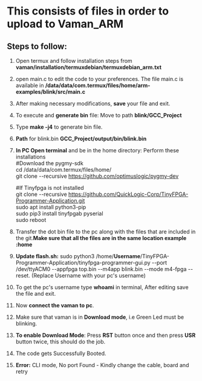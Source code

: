 # This consists of files in order to upload to Vaman_ARM
## Steps to follow:
1) Open termux and follow installation steps from **vaman/installation/termuxdebian/termuxdebian_arm.txt**
2) open main.c to edit the code to your preferences. The file main.c is available in **/data/data/com.termux/files/home/arm-examples/blink/src/main.c**
3) After making necessary modifications, **save** your file and exit.
4) To execute and **generate bin** file: Move to path **blink/GCC_Project**
5) Type **make -j4** to generate bin file.
6) **Path** for blink.bin **GCC_Project/output/bin/blink.bin**
7) **In PC Open terminal** and be in the home directory:
   Perform these installations<br>
   #Download the pygmy-sdk<br>
   cd /data/data/com.termux/files/home/ <br>
   git clone --recursive https://github.com/optimuslogic/pygmy-dev<br>

   #If Tinyfpga is not installed <br>
  git clone --recursive https://github.com/QuickLogic-Corp/TinyFPGA-Programmer-Application.git<br>
  sudo apt install python3-pip<br>
  sudo pip3 install tinyfpgab pyserial<br>
  sudo reboot<br>
8) Transfer the dot bin file to the pc along with the files that are included in the git.**Make sure that all the files are in the same location example :home**
9) **Update flash.sh:** sudo python3 /home/**Username**/TinyFPGA-Programmer-Application/tinyfpga-programmer-gui.py --port /dev/ttyACM0  --appfpga top.bin --m4app  blink.bin --mode m4-fpga --reset. (Replace Username with your pc's username)
10) To get the pc's username type **whoami** in terminal, After editing save the file and exit.
11) Now **connect the vaman to pc**.
12) Make sure that vaman is in **Download mode**, i.e Green Led must be blinking.
13) **To enable Download Mode**: Press **RST** button once and then press **USR** button twice, this should do the job.
14) The code gets Successfully Booted.
15) **Error:** CLI mode, No port Found - Kindly change the cable, board and retry

